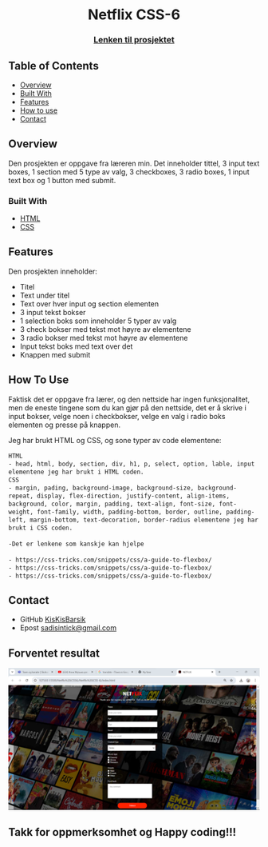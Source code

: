 
<h1 align="center">Netflix CSS-6</h1>
<div align="center">
  <h3>
    <a href="kiskisbarsik.github.io/Netflix/">
      Lenken til prosjektet
    </a>
  </h3>
</div>
<!-- TABLE OF CONTENTS -->

## Table of Contents

- [Overview](#overview)
- [Built With](#built-with)
- [Features](#features)
- [How to use](#how-to-use)
- [Contact](#contact)

<!-- OVERVIEW -->
## Overview
Den prosjekten er oppgave fra læreren min. Det inneholder tittel, 3 input text boxes, 1 section med 5 type av valg, 3 checkboxes, 3 radio boxes, 1 input text box og 1 button med submit. 

### Built With
- [HTML](https://www.w3schools.com/html/)
- [CSS](https://www.w3schools.com/css/default.asp)

## Features
Den prosjekten inneholder:
- Titel 
- Text under titel
- Text over hver input og section elementen
- 3 input tekst bokser
- 1 selection boks som inneholder 5 typer av valg
- 3 check bokser med tekst mot høyre av elementene
- 3 radio bokser med tekst mot høyre av elementene
- Input tekst boks med text over det
- Knappen med submit

## How To Use

Faktisk det er oppgave fra lærer, og den nettside har ingen funksjonalitet, men de eneste tingene som du kan gjør på den nettside, det er å skrive i input bokser, velge noen i checkbokser, velge en valg i radio boks elementen og presse på knappen.

Jeg har brukt HTML og CSS, og sone typer av code elementene:

```
HTML 
- head, html, body, section, div, h1, p, select, option, lable, input elementene jeg har brukt i HTML coden.
CSS 
- margin, pading, background-image, background-size, background-repeat, display, flex-direction, justify-content, align-items, background, color, margin, padding, text-align, font-size, font-weight, font-family, width, padding-bottom, border, outline, padding-left, margin-bottom, text-decoration, border-radius elementene jeg har brukt i CSS coden.

-Det er lenkene som kanskje kan hjelpe

- https://css-tricks.com/snippets/css/a-guide-to-flexbox/
- https://css-tricks.com/snippets/css/a-guide-to-flexbox/
- https://css-tricks.com/snippets/css/a-guide-to-flexbox/

```

## Contact
- GitHub [KisKisBarsik](https://github.com/KisKisBarsik)
- Epost [sadisintick@gmail.com](mailto:sadisintick@gmail.com)



## Forventet resultat

![Image_1](Skjermbilde%202024-09-28%20081523.png)

## Takk for oppmerksomhet og Happy coding!!!